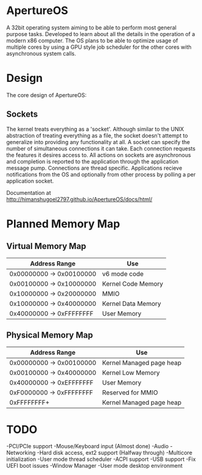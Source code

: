 # ApertureOS
A 32bit operating system aiming to be able to perform most general purpose tasks. Developed to learn about all the details in the operation of a modern x86 computer. The OS plans to be able to optimize usage of multiple cores by using a GPU style job scheduler for the other cores with asynchronous system calls.

# Design
The core design of ApertureOS:

## Sockets
The kernel treats everything as a 'socket'. Although similar to the UNIX abstraction of treating everything as a file, the socket doesn't attempt to generalize into providing any functionality at all. A socket can specify the number of simultaneous connections it can take. Each connection requests the features it desires access to. All actions on sockets are asynchronous and completion is reported to the application through the application message pump. Connections are thread specific. Applications recieve notifications from the OS and optionally from other process by polling a per application socket.

Documentation at http://himanshugoel2797.github.io/ApertureOS/docs/html/

# Planned Memory Map
## Virtual Memory Map

Address Range            | Use
------------------------ | ---------------------
0x00000000 -> 0x00100000 | v6 mode code
0x00100000 -> 0x10000000 | Kernel Code Memory
0x10000000 -> 0x20000000 | MMIO
0x10000000 -> 0x40000000 | Kernel Data Memory
0x40000000 -> 0xFFFFFFFF | User Memory

## Physical Memory Map

Address Range            | Use
------------------------ | ------------------------
0x00000000 -> 0x00100000 | Kernel Managed page heap
0x00100000 -> 0x40000000 | Kernel Low Memory
0x40000000 -> 0xEFFFFFFF | User Memory
0xF0000000 -> 0xFFFFFFFF | Reserved for MMIO
0xFFFFFFFF+              | Kernel Managed page heap

# TODO
-PCI/PCIe support
-Mouse/Keyboard input (Almost done)
-Audio
-Networking
-Hard disk access, ext2 support (Halfway through)
-Multicore initialization
-User mode thread scheduler
-ACPI support
-USB support
-Fix UEFI boot issues
-Window Manager
-User mode desktop environment
